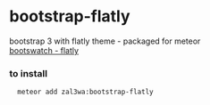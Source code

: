 # bootstrap-flatly
bootstrap 3 with flatly theme -  packaged for meteor   
[bootswatch - flatly](http://bootswatch.com/flatly/)   
   
### to install
      meteor add zal3wa:bootstrap-flatly
